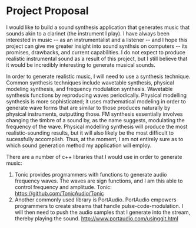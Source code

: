 # Project Proposal
I would like to build a sound synthesis application that generates music that sounds akin to a clarinet (the instrument I play). I have always been interested in music -- as an instrumentalist and a listener -- and I hope this project can give me greater insight into sound synthsis on computers -- its promises, drawbacks, and current capabilities. I do not expect to produce realistic instrumental sound as a result of this project, but I still believe that it would be incredibly interesting to generate musical sounds. 

In order to generate realistic music, I will need to use a synthesis technique. Common synthesis techniques include wavetable synthesis, physical modeling synthesis, and frequency modulation synthesis. Wavetable synthesis functions by reproducing waves periodically. Physical modelling synthesis is more sophisticated; it uses mathematical modeling in order to generate wave forms that are similar to those produces naturally by physical instruments, outputting those. FM synthesis essentially involves changing the timbre of a sound by, as the name suggests, modulating the frequency of the wave. Physical modelling synthesis will produce the most realistic-sounding results, but it will also likely be the most difficult to sucessfully accomplish. Thus, at the moment, I am not entirely sure as to which sound generation method my application will employ.


There are a number of c++ libraries that I would use in order to generate music: 
1. Tonic provides progrrammers with functions to generate audio frequency waves. The waves are sign functions, and I am this able to control frequency and amplitude. Tonic: https://github.com/TonicAudio/Tonic
2. Another commonly used library is PortAudio. PortAudio empowers programmers to create streams that handle pulse-code-modulation. I will then need to push the audio samples that I generate into the stream, thereby playing the sound. http://www.portaudio.com/usinggit.html
